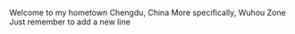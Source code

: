 Welcome to my hometown
Chengdu, China
More specifically, Wuhou Zone
Just remember to add a new line
